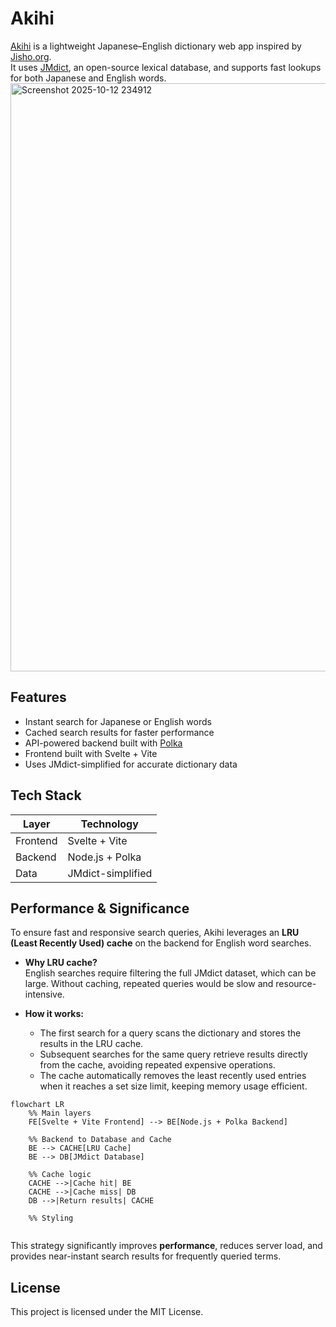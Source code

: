 # Akihi

[Akihi](https://akihi.vercel.app/) is a lightweight Japanese–English dictionary web app inspired by [Jisho.org](https://jisho.org).  
It uses [JMdict](https://www.edrdg.org/jmdict/j_jmdict.html), an open-source lexical database, and supports fast lookups for both Japanese and English words.
<img width="1919" height="941" alt="Screenshot 2025-10-12 234912" src="https://github.com/user-attachments/assets/b75063e9-4c40-4332-a5b8-b36c1dec2ea9"  width="400"/>



## Features

- Instant search for Japanese or English words  
- Cached search results for faster performance  
- API-powered backend built with [Polka](https://github.com/lukeed/polka)  
- Frontend built with Svelte + Vite  
- Uses JMdict-simplified for accurate dictionary data  

## Tech Stack

| Layer | Technology |
|-------|-------------|
| Frontend | Svelte + Vite |
| Backend | Node.js + Polka |
| Data | JMdict-simplified |

## Performance & Significance

To ensure fast and responsive search queries, Akihi leverages an **LRU (Least Recently Used) cache** on the backend for English word searches.  

- **Why LRU cache?**  
  English searches require filtering the full JMdict dataset, which can be large. Without caching, repeated queries would be slow and resource-intensive.  

- **How it works:**  
  - The first search for a query scans the dictionary and stores the results in the LRU cache.  
  - Subsequent searches for the same query retrieve results directly from the cache, avoiding repeated expensive operations.  
  - The cache automatically removes the least recently used entries when it reaches a set size limit, keeping memory usage efficient.  
  
```mermaid
flowchart LR
    %% Main layers
    FE[Svelte + Vite Frontend] --> BE[Node.js + Polka Backend]
    
    %% Backend to Database and Cache
    BE --> CACHE[LRU Cache]
    BE --> DB[JMdict Database]
    
    %% Cache logic
    CACHE -->|Cache hit| BE
    CACHE -->|Cache miss| DB
    DB -->|Return results| CACHE
    
    %% Styling


```
This strategy significantly improves **performance**, reduces server load, and provides near-instant search results for frequently queried terms.

## License

This project is licensed under the MIT License.
